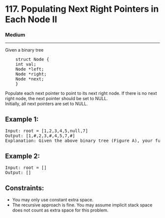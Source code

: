 # 117. Populating Next Right Pointers in Each Node II

### Medium

---

Given a binary tree

<pre>
    struct Node {
    int val;
    Node *left;
    Node *right;
    Node *next;
    }
</pre>

Populate each next pointer to point to its next right node. If there is no next right node, the next pointer should be set to NULL.\
Initially, all next pointers are set to NULL.

## Example 1:

<pre>
Input: root = [1,2,3,4,5,null,7]
Output: [1,#,2,3,#,4,5,7,#]
Explanation: Given the above binary tree (Figure A), your function should populate each next pointer to point to its next right node, just like in Figure B. The serialized output is in level order as connected by the next pointers, with '#' signifying the end of each level.
</pre>

## Example 2:

<pre>
Input: root = []
Output: []
</pre>

## Constraints:

- You may only use constant extra space.
- The recursive approach is fine. You may assume implicit stack space does not count as extra space for this problem.
